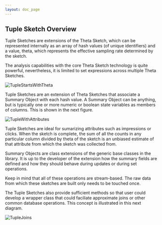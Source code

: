 ```yaml
---
layout: doc_page
---
```


## Tuple Sketch Overview

Tuple Sketches are extensions of the Theta Sketch, which can be represented internally as an array of hash values (of unique identifiers) and a value, theta, which represents the effective sampling rate determined by the sketch.

The analysis capabilities with the core Theta Sketch technology is quite powerful, nevertheless, it is limited to set expressions across multiple Theta Sketches.

<img class="doc-img-full" src="{{site.docs_img_dir}}/tuple/TupleStartsWithTheta.png" alt="TupleStartsWithTheta" />

Tuple Sketches are an extension of Theta Sketches that associate a Summary Object with each hash value.  A Summary Object can be anything, but is typically one or more numeric or boolean state variables as members of columns. This is shown in the next figure.

<img class="doc-img-full" src="{{site.docs_img_dir}}/tuple/TupleWithAttributes.png" alt="TupleWithAttributes" />

Tuple Sketches are ideal for sumarizing attributes such as impressions or clicks. When the sketch is complete, the sum of all the counts in any particular column divided by theta of the sketch is an unbiased estimate of that attribute from which the sketch was collected from.

Summary Objects are class extensions of the generic base classes in the library. It is up to the developer of the extension how the summary fields are defined and how they should behave during updates or during set operations.

Keep in mind that all of these operations are stream-based.  The raw data from which these sketches are built only needs to be touched once.

The Tuple Sketches also provide sufficient methods so that user could develop a wrapper class that could faciliate approximate joins or other common database operations.  This concept is illustrated in this next diagram.

<img class="doc-img-half" src="{{site.docs_img_dir}}/tuple/TupleJoins.png" alt="TupleJoins" />
